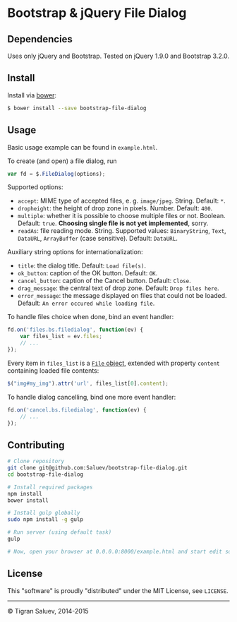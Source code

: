 # Bootstrap & jQuery File Dialog

## Dependencies

Uses only jQuery and Bootstrap. Tested on jQuery 1.9.0 and Bootstrap 3.2.0.

## Install

Install via [bower](http://bower.io/):
```bash
$ bower install --save bootstrap-file-dialog
```

## Usage

Basic usage example can be found in `example.html`.

To create (and open) a file dialog, run

```js
var fd = $.FileDialog(options);
```

Supported options:

* `accept`: MIME type of accepted files, e. g. `image/jpeg`. String. Default: `*`.
* `dropheight`: the height of drop zone in pixels. Number. Default: `400`.
* `multiple`: whether it is possible to choose multiple files or not. Boolean.
    Default: `true`. **Choosing single file is not yet implemented**, sorry.
* `readAs`: file reading mode. String. Supported values: `BinaryString`, `Text`,
    `DataURL`, `ArrayBuffer` (case sensitive). Default: `DataURL`.

Auxiliary string options for internationalization:

* `title`: the dialog title. Default: `Load file(s)`.
* `ok_button`: caption of the OK button. Default: `OK`.
* `cancel_button`: caption of the Cancel button. Default: `Close`.
* `drag_message`: the central text of drop zone. Default: `Drop files here`.
* `error_message`: the message displayed on files that could not be loaded.
    Default: `An error occured while loading file`.

To handle files choice when done, bind an event handler:

```js
fd.on('files.bs.filedialog', function(ev) {
    var files_list = ev.files;
    // ...
});
```

Every item in `files_list` is a
[`File` object](https://developer.mozilla.org/en-US/docs/Web/API/File),
extended with property `content` containing loaded file contents:

```js
$("img#my_img").attr('url', files_list[0].content);
```

To handle dialog cancelling, bind one more event handler:

```js
fd.on('cancel.bs.filedialog', function(ev) {
    // ...
});
```
## Contributing
```bash
# Clone repository
git clone git@github.com:Saluev/bootstrap-file-dialog.git
cd bootstrap-file-dialog

# Install required packages
npm install
bower install

# Install gulp globally
sudo npm install -g gulp

# Run server (using default task)
gulp

# Now, open your browser at 0.0.0.0:8000/example.html and start edit sources
```

## License

This "software" is proudly "distributed" under the MIT License, see `LICENSE`.

---------------------------------

© Tigran Saluev, 2014-2015
